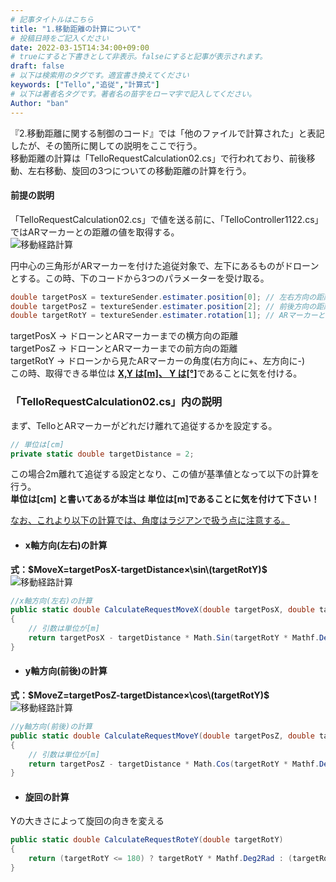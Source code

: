 ```yaml
---
# 記事タイトルはこちら
title: "1.移動距離の計算について"
# 投稿日時をご記入ください
date: 2022-03-15T14:34:00+09:00
# trueにすると下書きとして非表示。falseにすると記事が表示されます。
draft: false
# 以下は検索用のタグです。適宜書き換えてください
keywords: ["Tello","追従","計算式"]
# 以下は著者名タグです。著者名の苗字をローマ字で記入してください。
Author: "ban"
---
```

<script type="text/javascript" async
  src="https://cdnjs.cloudflare.com/ajax/libs/mathjax/2.7.1/MathJax.js?config=TeX-AMS-MML_HTMLorMML">
  MathJax.Hub.Config({
  tex2jax: {
    inlineMath: [['$','$'], ['\\(','\\)']],
    displayMath: [['$$','$$'], ['\\[','\\]']],
    processEscapes: true,
    processEnvironments: true,
    skipTags: ['script', 'noscript', 'style', 'textarea', 'pre'],
    TeX: { equationNumbers: { autoNumber: "AMS" },
         extensions: ["AMSmath.js", "AMSsymbols.js"] }
  }
  });
  MathJax.Hub.Queue(function() {
    // Fix <code> tags after MathJax finishes running. This is a
    // hack to overcome a shortcoming of Markdown. Discussion at
    // https://github.com/mojombo/jekyll/issues/199
    var all = MathJax.Hub.getAllJax(), i;
    for(i = 0; i < all.length; i += 1) {
        all[i].SourceElement().parentNode.className += ' has-jax';
    }
  });

  MathJax.Hub.Config({
  // Autonumbering by mathjax
  TeX: { equationNumbers: { autoNumber: "AMS" } }
  });
</script> 

『2.移動距離に関する制御のコード』では「他のファイルで計算された」と表記したが、その箇所に関しての説明をここで行う。  
移動距離の計算は「TelloRequestCalculation02.cs」で行われており、前後移動、左右移動、旋回の3つについての移動距離の計算を行う。

#### 前提の説明  
「TelloRequestCalculation02.cs」で値を送る前に、「TelloController1122.cs」ではARマーカーとの距離の値を取得する。  
![移動経路計算](/images/Tello/AutoTracking/Calculation/figure.png "移動経路計算")  

円中心の三角形がARマーカーを付けた追従対象で、左下にあるものがドローンとする。この時、下のコードから3つのパラメーターを受け取る。  

```C#
double targetPosX = textureSender.estimater.position[0]; // 左右方向の距離
double targetPosZ = textureSender.estimater.position[2]; // 前後方向の距離
double targetRotY = textureSender.estimater.rotation[1]; // ARマーカーとの角度
```
targetPosX → ドローンとARマーカーまでの横方向の距離  
targetPosZ → ドローンとARマーカーまでの前方向の距離  
targetRotY → ドローンから見たARマーカーの角度(右方向に+、左方向に-)  
この時、取得できる単位は <u>**X,Y は[m]、 Y は[°]**</u>であることに気を付ける。  

### 「TelloRequestCalculation02.cs」内の説明  
まず、TelloとARマーカーがどれだけ離れて追従するかを設定する。  
```C#
// 単位は[cm]
private static double targetDistance = 2;
```
この場合2m離れて追従する設定となり、この値が基準値となって以下の計算を行う。  
**単位は[cm] と書いてあるが本当は 単位は[m]であることに気を付けて下さい！**


<u>なお、これより以下の計算では、角度はラジアンで扱う点に注意する。</u>

- #### x軸方向(左右)の計算  
**式：$MoveX=targetPosX-targetDistance×\sin\(targetRotY)$**  
![移動経路計算](/images/Tello/AutoTracking/Calculation/figure2.png "移動経路計算")  
```C#
//x軸方向(左右)の計算
public static double CalculateRequestMoveX(double targetPosX, double targetRotY)
{
    // 引数は単位が[m]
    return targetPosX - targetDistance * Math.Sin(targetRotY * Mathf.Deg2Rad);
}
```

- #### y軸方向(前後)の計算  
**式：$MoveZ=targetPosZ-targetDistance×\cos\(targetRotY)$**  
![移動経路計算](/images/Tello/AutoTracking/Calculation/figure3.png "移動経路計算")  
```C#
//y軸方向(前後)の計算
public static double CalculateRequestMoveY(double targetPosZ, double targetRotY)
{
    // 引数は単位が[m]
    return targetPosZ - targetDistance * Math.Cos(targetRotY * Mathf.Deg2Rad);
}
```

- #### 旋回の計算  
Yの大きさによって旋回の向きを変える
```C#
public static double CalculateRequestRoteY(double targetRotY)
{
    return (targetRotY <= 180) ? targetRotY * Mathf.Deg2Rad : (targetRotY - 360) * Mathf.Deg2Rad;
}
```
